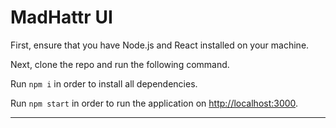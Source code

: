 # MadHattr UI

First, ensure that you have Node.js and React installed on your machine.

Next, clone the repo and run the following command.

Run `npm i` in order to install all dependencies.

Run `npm start` in order to run the application on [http://localhost:3000](http://localhost:3000).

<hr /> 